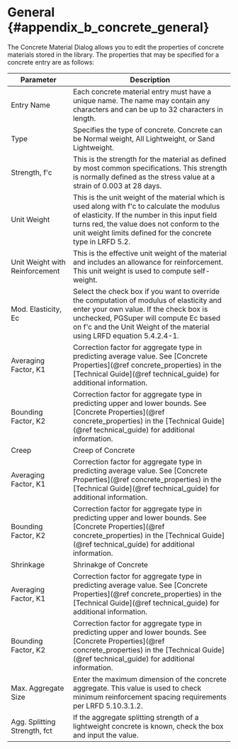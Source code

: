 General {#appendix_b_concrete_general}
==============================================
The Concrete Material Dialog allows you to edit the properties of concrete materials stored in the library. The properties that may be specified for a concrete entry are as follows:

Parameter | Description
----------|------------
Entry Name | Each concrete material entry must have a unique name. The name may contain any characters and can be up to 32 characters in length.
Type | Specifies the type of concrete. Concrete can be Normal weight, All Lightweight, or Sand Lightweight.
Strength, f'c | This is the strength for the material as defined by most common specifications. This strength is normally defined as the stress value at a strain of 0.003 at 28 days.
Unit Weight | This is the unit weight of the material which is used along with f'c to calculate the modulus of elasticity. If the number in this input field turns red, the value does not conform to the unit weight limits defined for the concrete type in LRFD 5.2.
Unit Weight with Reinforcement | This is the effective unit weight of the material and includes an allowance for reinforcement. This unit weight is used to compute self-weight.
Mod. Elasticity, Ec | Select the check box if you want to override the computation of modulus of elasticity and enter your own value. If the check box is unchecked, PGSuper will compute Ec based on f'c and the Unit Weight of the material using LRFD equation 5.4.2.4-1.
Averaging Factor, K1 | Correction factor for aggregate type in predicting average value. See [Concrete Properties](@ref concrete_properties) in the [Technical Guide](@ref technical_guide) for additional information.
Bounding Factor, K2 | Correction factor for aggregate type in predicting upper and lower bounds. See [Concrete Properties](@ref concrete_properties) in the [Technical Guide](@ref technical_guide) for additional information.
Creep | Creep of Concrete
Averaging Factor, K1 | Correction factor for aggregate type in predicting average value. See [Concrete Properties](@ref concrete_properties) in the [Technical Guide](@ref technical_guide) for additional information.
Bounding Factor, K2 | Correction factor for aggregate type in predicting upper and lower bounds. See [Concrete Properties](@ref concrete_properties) in the [Technical Guide](@ref technical_guide) for additional information.
Shrinkage | Shrinakge of Concrete
Averaging Factor, K1 | Correction factor for aggregate type in predicting average value. See [Concrete Properties](@ref concrete_properties) in the [Technical Guide](@ref technical_guide) for additional information.
Bounding Factor, K2 | Correction factor for aggregate type in predicting upper and lower bounds. See [Concrete Properties](@ref concrete_properties) in the [Technical Guide](@ref technical_guide) for additional information.
Max. Aggregate Size | Enter the maximum dimension of the concrete aggregate. This value is used to check minimum reinforcement spacing requirements per LRFD 5.10.3.1.2.
Agg. Splitting Strength, fct | If the aggregate splitting strength of a lightweight concrete is known, check the box and input the value.


